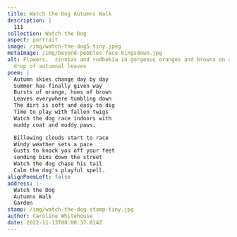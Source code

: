 ```yaml
---
title: Watch the Dog Autumns Walk
description: |
  111
collection: Watch the Dog
aspect: portrait
image: /img/watch-the-dog5-tiny.jpeg
metaImage: /img/beyond-pebbles-face-kingsdown.jpg
alt: Flowers,  zinnias and rudbekia in gorgeous oranges and browns on a back
  drop of autumnal leaves
poem: |
  Autumn skies change day by day
  Summer has finally given way
  Bursts of orange, hues of brown
  Leaves everywhere tumbling down
  The dirt is soft and easy to dig
  Time to play with fallen twigs
  Watch the dog race indoors with
  muddy coat and muddy paws.

  Billowing clouds start to race
  Windy weather sets a pace
  Gusts to knock you off your feet
  sending bins down the street
  Watch the dog chase his tail
  Calm the dog's playful spell.
alignPoemLeft: false
address: |-
  Watch the Dog
  Autumns Walk
  Garden
stamp: /img/watch-the-dog-stamp-tiny.jpg
author: Caroline Whitehouse
date: 2022-11-13T08:00:37.814Z
---
```

